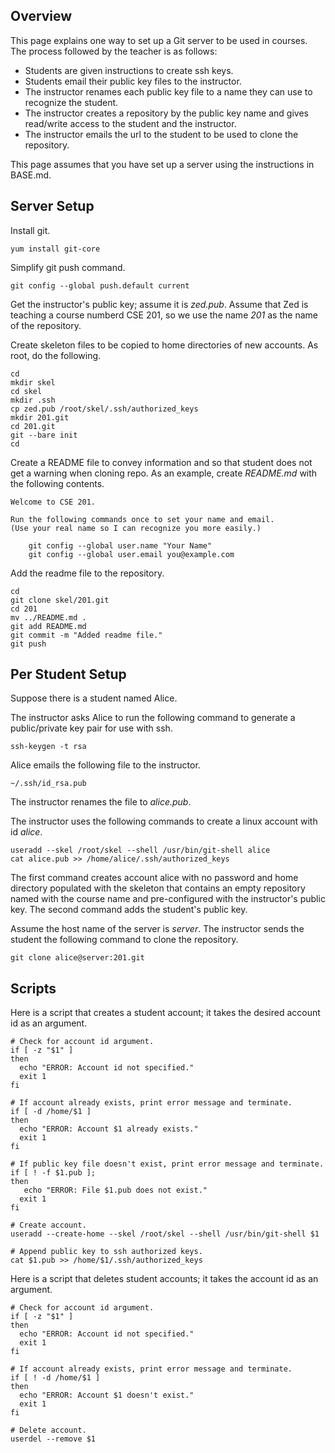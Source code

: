 ## Overview

This page explains one way to set up a Git server to be used in courses.
The process followed by the teacher is as follows:

- Students are given instructions to create ssh keys.  
- Students email their public key files to the instructor.
- The instructor renames each public key file to a name they can use to recognize the student.
- The instructor creates a repository by the public key name and gives read/write access to the student and the instructor.
- The instructor emails the url to the student to be used to clone the repository.

This page assumes that you have set up a server using the instructions in BASE.md.

## Server Setup

Install git.

    yum install git-core

Simplify git push command.

    git config --global push.default current

Get the instructor's public key; assume it is _zed.pub_.
Assume that Zed is teaching a course numberd CSE 201,
so we use the name _201_ as the name of the repository.

Create skeleton files to be copied to home directories of new accounts.
As root, do the following.

    cd
    mkdir skel
    cd skel
    mkdir .ssh
    cp zed.pub /root/skel/.ssh/authorized_keys
    mkdir 201.git
    cd 201.git
    git --bare init
    cd

Create a README file to convey information and so that student does not get a warning when cloning repo.
As an example, create _README.md_ with the following contents.

````
Welcome to CSE 201.

Run the following commands once to set your name and email.
(Use your real name so I can recognize you more easily.)

    git config --global user.name "Your Name"
    git config --global user.email you@example.com
````

Add the readme file to the repository.

````
cd
git clone skel/201.git
cd 201
mv ../README.md .
git add README.md
git commit -m "Added readme file."
git push 
````

## Per Student Setup

Suppose there is a student named Alice. 

The instructor asks Alice to run the following command to generate 
a public/private key pair for use with ssh.

    ssh-keygen -t rsa

Alice emails the following file to the instructor.

    ~/.ssh/id_rsa.pub

The instructor renames the file to _alice.pub_.

The instructor uses the following commands to create a linux account with id _alice_.

    useradd --skel /root/skel --shell /usr/bin/git-shell alice
    cat alice.pub >> /home/alice/.ssh/authorized_keys

The first command creates account alice with no password and home directory populated with the
skeleton that contains an empty repository named with the course name and pre-configured
with the instructor's public key.
The second command adds the student's public key.

Assume the host name of the server is _server_.
The instructor sends the student the following command to clone the repository.

    git clone alice@server:201.git

## Scripts

Here is a script that creates a student account;
it takes the desired account id as an argument.

````
# Check for account id argument.
if [ -z "$1" ]
then
  echo "ERROR: Account id not specified."
  exit 1
fi

# If account already exists, print error message and terminate.
if [ -d /home/$1 ]
then
  echo "ERROR: Account $1 already exists."
  exit 1
fi

# If public key file doesn't exist, print error message and terminate.
if [ ! -f $1.pub ];
then
   echo "ERROR: File $1.pub does not exist."
  exit 1
fi

# Create account.
useradd --create-home --skel /root/skel --shell /usr/bin/git-shell $1

# Append public key to ssh authorized keys.
cat $1.pub >> /home/$1/.ssh/authorized_keys
````

Here is a script that deletes student accounts;
it takes the account id as an argument.

````
# Check for account id argument.
if [ -z "$1" ]
then
  echo "ERROR: Account id not specified."
  exit 1
fi

# If account already exists, print error message and terminate.
if [ ! -d /home/$1 ]
then
  echo "ERROR: Account $1 doesn't exist."
  exit 1
fi

# Delete account.
userdel --remove $1
````

